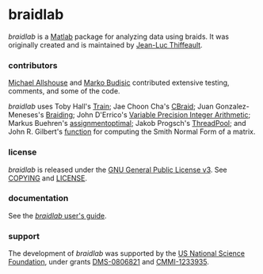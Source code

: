 # braidlab

*braidlab* is a [Matlab][2] package for analyzing data using braids.  It was originally created and is maintained by [Jean-Luc Thiffeault][1].

### contributors

[Michael Allshouse][3] and [Marko Budisic][4] contributed extensive testing, comments, and some of the code.

*braidlab* uses Toby Hall's [Train][5]; Jae Choon Cha's [CBraid][6]; Juan Gonzalez-Meneses's [Braiding][7]; John D'Errico's [Variable Precision Integer Arithmetic][8]; Markus Buehren's [assignmentoptimal][9]; Jakob Progsch's [ThreadPool][10]; and John R. Gilbert's [function][11] for computing the Smith Normal Form of a matrix.

### license

*braidlab* is released under the [GNU General Public License v3][12].  See [COPYING][13] and [LICENSE][14].

### documentation

See the [*braidlab* user's guide][15].

### support

The development of *braidlab* was supported by the [US National Science Foundation][16], under grants [DMS-0806821][17] and [CMMI-1233935][18].

[1]: http://www.math.wisc.edu/~jeanluc/
[2]: http://www.mathworks.com/products/matlab/
[3]: http://chaos.utexas.edu/people/post-docs/michael-allshouse
[4]: http://mbudisic.wordpress.com/
[5]: http://www.liv.ac.uk/~tobyhall/T_Hall.html
[6]: http://code.google.com/p/cbraid
[7]: http://personal.us.es/meneses/index2.swf
[8]: http://www.mathworks.com/matlabcentral/fileexchange/22725-variable-precision-integer-arithmetic
[9]: http://www.mathworks.com/matlabcentral/fileexchange/6543
[10]: https://github.com/progschj/ThreadPool
[11]: http://www.mathworks.com/matlabcentral/newsreader/view_thread/13728
[12]: http://www.gnu.org/licenses/gpl-3.0.html
[13]: http://bitbucket.org/jeanluc/braidlab/raw/tip/COPYING
[14]: http://bitbucket.org/jeanluc/braidlab/raw/tip/LICENSE
[15]: http://bitbucket.org/jeanluc/braidlab/src/tip/doc/braidlab_guide.pdf
[16]: http://www.nsf.gov
[17]: http://www.nsf.gov/awardsearch/showAward?AWD_ID=0806821
[18]: http://www.nsf.gov/awardsearch/showAward?AWD_ID=1233935
